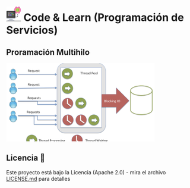 <div style="align: justify; ">

# <img src=../../../images/computer.png width="40"> Code & Learn (Programación de Servicios)

## Proramación Multihilo

<div style="align: center; ">

<img src=images/threads.png width="400">

</div>

## Licencia 📄

Este proyecto está bajo la Licencia (Apache 2.0) - mira el archivo [LICENSE.md](../../../LICENSE) para detalles

</div>